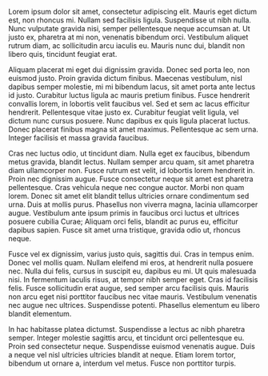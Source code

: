 Lorem ipsum dolor sit amet, consectetur adipiscing elit. Mauris eget dictum est, non rhoncus mi. Nullam sed facilisis ligula. Suspendisse ut nibh nulla. Nunc vulputate gravida nisi, semper pellentesque neque accumsan at. Ut justo ex, pharetra at mi non, venenatis bibendum orci. Vestibulum aliquet rutrum diam, ac sollicitudin arcu iaculis eu. Mauris nunc dui, blandit non libero quis, tincidunt feugiat erat.

Aliquam placerat mi eget dui dignissim gravida. Donec sed porta leo, non euismod justo. Proin gravida dictum finibus. Maecenas vestibulum, nisl dapibus semper molestie, mi mi bibendum lacus, sit amet porta ante lectus id justo. Curabitur luctus ligula ac mauris pretium finibus. Fusce hendrerit convallis lorem, in lobortis velit faucibus vel. Sed et sem ac lacus efficitur hendrerit. Pellentesque vitae justo ex. Curabitur feugiat velit ligula, vel dictum nunc cursus posuere. Nunc dapibus ex quis ligula placerat luctus. Donec placerat finibus magna sit amet maximus. Pellentesque ac sem urna. Integer facilisis et massa gravida faucibus.

Cras nec luctus odio, ut tincidunt diam. Nulla eget ex faucibus, bibendum metus gravida, blandit lectus. Nullam semper arcu quam, sit amet pharetra diam ullamcorper non. Fusce rutrum est velit, id lobortis lorem hendrerit in. Proin nec dignissim augue. Fusce consectetur neque sit amet est pharetra pellentesque. Cras vehicula neque nec congue auctor. Morbi non quam lorem. Donec sit amet elit blandit tellus ultricies ornare condimentum sed urna. Duis at mollis purus. Phasellus non viverra magna, lacinia ullamcorper augue. Vestibulum ante ipsum primis in faucibus orci luctus et ultrices posuere cubilia Curae; Aliquam orci felis, blandit ac purus eu, efficitur dapibus sapien. Fusce sit amet urna tristique, gravida odio ut, rhoncus neque.

Fusce vel ex dignissim, varius justo quis, sagittis dui. Cras in tempus enim. Donec vel mollis quam. Nullam eleifend mi eros, at hendrerit nulla posuere nec. Nulla dui felis, cursus in suscipit eu, dapibus eu mi. Ut quis malesuada nisi. In fermentum iaculis risus, at tempor nibh semper eget. Cras id facilisis felis. Fusce sollicitudin erat augue, sed semper arcu facilisis quis. Mauris non arcu eget nisi porttitor faucibus nec vitae mauris. Vestibulum venenatis nec augue nec ultrices. Suspendisse potenti. Phasellus elementum eu libero blandit elementum.

In hac habitasse platea dictumst. Suspendisse a lectus ac nibh pharetra semper. Integer molestie sagittis arcu, et tincidunt orci pellentesque eu. Proin sed consectetur neque. Suspendisse euismod venenatis augue. Duis a neque vel nisl ultricies ultricies blandit at neque. Etiam lorem tortor, bibendum ut ornare a, interdum vel metus. Fusce non porttitor turpis.
